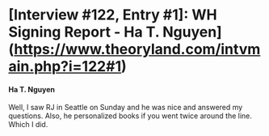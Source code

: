 # [Interview #122, Entry #1]: WH Signing Report - Ha T. Nguyen](https://www.theoryland.com/intvmain.php?i=122#1)

#### Ha T. Nguyen

Well, I saw RJ in Seattle on Sunday and he was nice and answered my questions. Also, he personalized books if you went twice around the line. Which I did.

